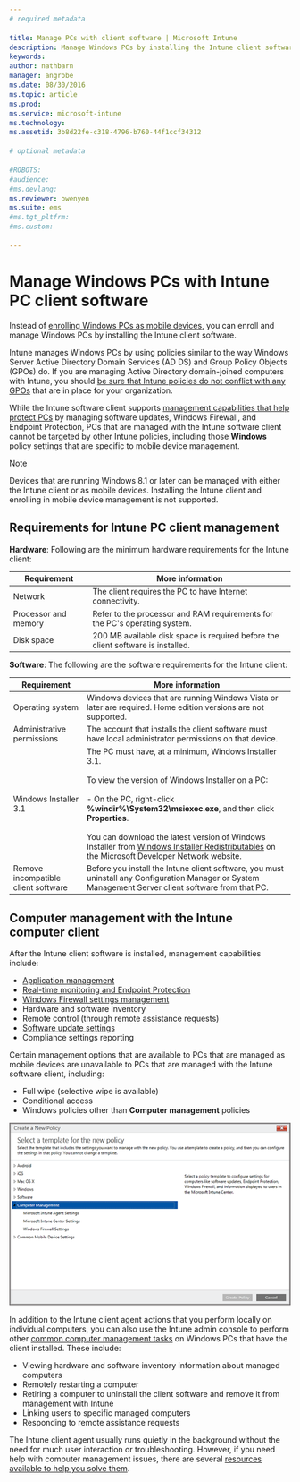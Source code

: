 ```yaml
---
# required metadata

title: Manage PCs with client software | Microsoft Intune
description: Manage Windows PCs by installing the Intune client software.
keywords:
author: nathbarn
manager: angrobe
ms.date: 08/30/2016
ms.topic: article
ms.prod:
ms.service: microsoft-intune
ms.technology:
ms.assetid: 3b8d22fe-c318-4796-b760-44f1ccf34312

# optional metadata

#ROBOTS:
#audience:
#ms.devlang:
ms.reviewer: owenyen
ms.suite: ems
#ms.tgt_pltfrm:
#ms.custom:

---
```


# Manage Windows PCs with Intune PC client software
Instead of [enrolling Windows PCs as mobile devices](set-up-windows-device-management-with-microsoft-intune.md), you can enroll and manage Windows PCs by installing the Intune client software.

Intune manages Windows PCs by using policies similar to the way Windows Server Active Directory Domain Services (AD DS) and Group Policy Objects (GPOs) do. If you are managing Active Directory domain-joined computers with Intune, you should [be sure that Intune policies do not conflict with any GPOs](resolve-gpo-and-microsoft-intune-policy-conflicts.md) that are in place for your organization.

While the Intune software client supports [management capabilities that help protect PCs](policies-to-protect-windows-pcs-in-microsoft-intune.md) by managing software updates, Windows Firewall, and Endpoint Protection, PCs that are managed with the Intune software client cannot be targeted by other Intune policies, including those **Windows** policy settings that are specific to mobile device management.

> [!NOTE]
> Devices that are running Windows 8.1 or later can be managed with either the Intune client or as mobile devices. Installing the Intune client and enrolling in mobile device management is not supported.

## Requirements for Intune PC client management

**Hardware**:
Following are the minimum hardware requirements for the Intune client:

|Requirement|More information|
|---------------|--------------------|
|Network|The client requires the PC to have Internet connectivity.|
|Processor and memory|Refer to the processor and RAM requirements for the PC's operating system.|
|Disk space|200 MB available disk space is required before the client software is installed.|

**Software**:
The following are the software requirements for the Intune client:

|Requirement|More information|
|---------------|--------------------|
|Operating system | Windows devices that are running Windows Vista or later are required. Home edition versions are not supported.|
|Administrative permissions|The account that installs the client software must have local administrator permissions on that device.|
|Windows Installer 3.1|The PC must have, at a minimum, Windows Installer 3.1.<br /><br />To view the version of Windows Installer on a PC:<br /><br />-   On the PC, right-click **%windir%\System32\msiexec.exe**, and then click **Properties**.<br /><br />You can download the latest version of Windows Installer from [Windows Installer Redistributables](http://go.microsoft.com/fwlink/?LinkID=234258) on the Microsoft Developer Network website.|
|Remove incompatible client software|Before you install the Intune client software, you must uninstall any Configuration Manager or System Management Server client software from that PC.|

## Computer management with the Intune computer client
After the Intune client software is installed, management capabilities include:
- [Application management](deploy-apps-in-microsoft-intune.md)
- [Real-time monitoring and Endpoint Protection](help-secure-windows-pcs-with-endpoint-protection-for-microsoft-intune.md)
- [Windows Firewall settings management](help-protect-windows-pcs-using-windows-firewall-policies-in-microsoft-intune.md)
- Hardware and software inventory
- Remote control (through remote assistance requests)
- [Software update settings](keep-windows-pcs-up-to-date-with-software-updates-in-microsoft-intune.md)
- Compliance settings reporting

Certain management options that are available to PCs that are managed as mobile devices are unavailable to PCs that are managed with the Intune software client, including:

-   Full wipe (selective wipe is available)
-   Conditional access
-   Windows policies other than **Computer management** policies

![Policies template for Windows PCs](../media/pc_policy_template.png)

In addition to the Intune client agent actions that you perform locally on individual computers, you can also use the Intune admin console to perform other [common computer management tasks](common-windows-pc-management-tasks-with-the-microsoft-intune-computer-client.md) on Windows PCs that have the client installed. These include:

-   Viewing hardware and software inventory information about managed computers
-   Remotely restarting a computer
-   Retiring a computer to uninstall the client software and remove it from management with Intune
-   Linking users to specific managed computers
-   Responding to remote assistance requests

The Intune client agent usually runs quietly in the background without the need for much user interaction or troubleshooting. However, if you need help with computer management issues, there are several [resources available to help you solve them](/intune/troubleshoot/troubleshoot-client-setup-in-microsoft-intune).
